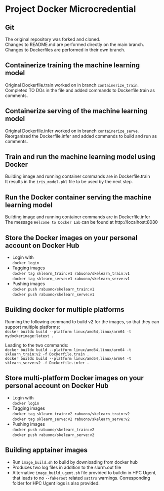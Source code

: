 # Project Docker Microcredential

## Git

The original repository was forked and cloned.  
Changes to README.md are performed directly on the main branch.  
Changes to Dockerfiles are performed in their own branch.  

## Containerize training the machine learning model

Original Dockerfile.train worked on in branch `containerize_train`.  
Completed TO DOs in the file and added commands to Dockerfile.train as comments.  

## Containerize serving of the machine learning model

Original Dockerfile.infer worked on in branch `containerize_serve`.  
Reorganized the Dockerfile.infer and added commands to build and run as comments.  

## Train and run the machine learning model using Docker

Building image and running container commands are in Dockerfile.train  
It results in the `iris_model.pkl` file to be used by the next step.  

## Run the Docker container serving the machine learning model

Building image and running container commands are in Dockerfile.infer  
The message `Welcome to Docker Lab` can be found at http://localhost:8080  

## Store the Docker images on your personal account on Docker Hub
- Login with  
`docker login`  
- Tagging images  
`docker tag sklearn_train:v1 rabuono/skelearn_train:v1`  
`docker tag sklearn_serve:v1 rabuono/skelearn_serve:v1`  
- Pushing images  
`docker push rabuono/skelearn_train:v1`  
`docker push rabuono/skelearn_serve:v1`  

## Building docker for multiple platforms

Running the following command to build v2 for the images, so that they can support multiple platforms:  
`docker buildx build --platform linux/amd64,linux/arm64 -t mydockerimage:latest .`  

Leading to the two commands:  
`docker buildx build --platform linux/amd64,linux/arm64 -t sklearn_train:v2 -f Dockerfile.train .`  
`docker buildx build --platform linux/amd64,linux/arm64 -t sklearn_serve:v2 -f Dockerfile.infer .`  

## Store multi-platform Docker images on your personal account on Docker Hub
- Login with  
`docker login`
- Tagging images  
`docker tag sklearn_train:v2 rabuono/skelearn_train:v2`  
`docker tag sklearn_serve:v2 rabuono/skelearn_serve:v2`  
- Pushing images  
`docker push rabuono/skelearn_train:v2`  
`docker push rabuono/skelearn_serve:v2`  

## Building apptainer images  
- Run `image_build.sh` to build by downloading from docker hub  
- Produces two log files in addition to the slurm.out file  
- Alternative `image_build_ugent.sh` file provided to buildin in HPC Ugent, that leads to no `--fakeroot` related `xattrs` warnings. Corresponding folder for HPC Ugent logs is also provided. 


